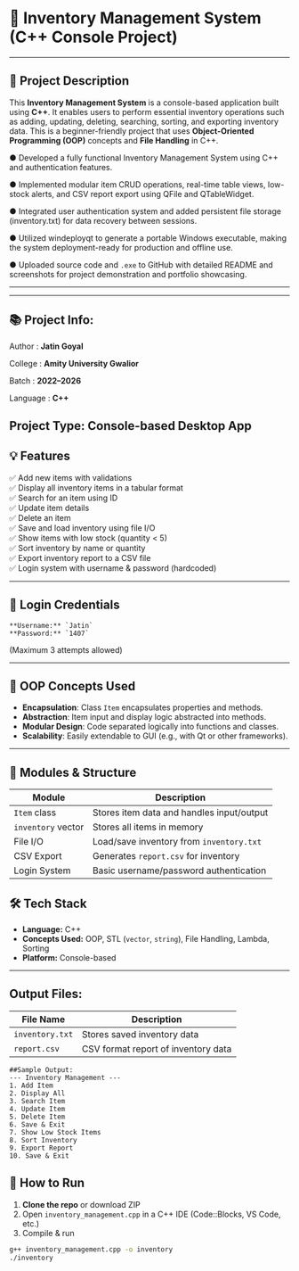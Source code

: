 # 🧾 Inventory Management System (C++ Console Project)
---
## 📘 Project Description

This **Inventory Management System** is a console-based application built using **C++**. It enables users to perform essential inventory operations such as adding, updating, deleting, searching, sorting, and exporting inventory data. This is a beginner-friendly project that uses **Object-Oriented Programming (OOP)** concepts and **File Handling** in C++.


● Developed a fully functional Inventory Management System using C++ and authentication features.

● Implemented modular item CRUD operations, real-time table views, low-stock alerts, and CSV report export using QFile and QTableWidget.

● Integrated user authentication system and added persistent file storage (inventory.txt) for data recovery between sessions.

● Utilized windeployqt to generate a portable Windows executable, making the system deployment-ready for production and offline use.

● Uploaded source code and `.exe` to GitHub with detailed README and screenshots for project demonstration and portfolio showcasing.

---

---
## 📚 Project Info:

Author :     **Jatin Goyal**

College :    **Amity University Gwalior**

Batch :      **2022–2026**

Language :   **C++**

Project Type: Console-based Desktop App
---
## 💡 Features

✅ Add new items with validations  
✅ Display all inventory items in a tabular format  
✅ Search for an item using ID  
✅ Update item details  
✅ Delete an item  
✅ Save and load inventory using file I/O  
✅ Show items with low stock (quantity < 5)  
✅ Sort inventory by name or quantity  
✅ Export inventory report to a CSV file  
✅ Login system with username & password (hardcoded)

---

## 🔐 Login Credentials
```
**Username:** `Jatin`  
**Password:** `1407`  
```
(Maximum 3 attempts allowed)

---

## 🧱 OOP Concepts Used

- **Encapsulation**: Class `Item` encapsulates properties and methods.  
- **Abstraction**: Item input and display logic abstracted into methods.  
- **Modular Design**: Code separated logically into functions and classes.  
- **Scalability**: Easily extendable to GUI (e.g., with Qt or other frameworks).

---

## 🧩 Modules & Structure

| Module            | Description                               |
|-------------------|-------------------------------------------|
| `Item` class      | Stores item data and handles input/output |
| `inventory` vector| Stores all items in memory                |
| File I/O          | Load/save inventory from `inventory.txt`  |
| CSV Export        | Generates `report.csv` for inventory      |
| Login System      | Basic username/password authentication    |

## 🛠️ Tech Stack

- **Language:** C++
- **Concepts Used:** OOP, STL (`vector`, `string`), File Handling, Lambda, Sorting
- **Platform:** Console-based

---

## Output Files:

| File Name       | Description                         |
| --------------- | ----------------------------------- |
| `inventory.txt` | Stores saved inventory data         |
| `report.csv`    | CSV format report of inventory data |

```
##Sample Output:
--- Inventory Management ---
1. Add Item
2. Display All
3. Search Item
4. Update Item
5. Delete Item
6. Save & Exit
7. Show Low Stock Items
8. Sort Inventory
9. Export Report
10. Save & Exit
```


## 📂 How to Run

1. **Clone the repo** or download ZIP
2. Open `inventory_management.cpp` in a C++ IDE (Code::Blocks, VS Code, etc.)
3. Compile & run

```bash
g++ inventory_management.cpp -o inventory
./inventory

